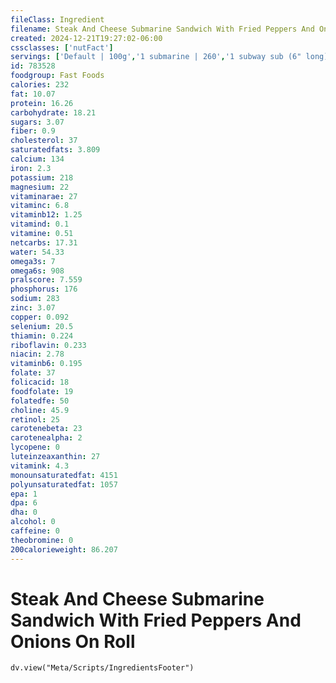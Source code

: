 ```yaml
---
fileClass: Ingredient
filename: Steak And Cheese Submarine Sandwich With Fried Peppers And Onions On Roll
created: 2024-12-21T19:27:02-06:00
cssclasses: ['nutFact']
servings: ['Default | 100g','1 submarine | 260','1 subway sub (6" long) | 260','1 subway sub (footlong) | 520','1 arby's philly beef 'n swiss | 380']
id: 783528
foodgroup: Fast Foods
calories: 232
fat: 10.07
protein: 16.26
carbohydrate: 18.21
sugars: 3.07
fiber: 0.9
cholesterol: 37
saturatedfats: 3.809
calcium: 134
iron: 2.3
potassium: 218
magnesium: 22
vitaminarae: 27
vitaminc: 6.8
vitaminb12: 1.25
vitamind: 0.1
vitamine: 0.51
netcarbs: 17.31
water: 54.33
omega3s: 7
omega6s: 908
pralscore: 7.559
phosphorus: 176
sodium: 283
zinc: 3.07
copper: 0.092
selenium: 20.5
thiamin: 0.224
riboflavin: 0.233
niacin: 2.78
vitaminb6: 0.195
folate: 37
folicacid: 18
foodfolate: 19
folatedfe: 50
choline: 45.9
retinol: 25
carotenebeta: 23
carotenealpha: 2
lycopene: 0
luteinzeaxanthin: 27
vitamink: 4.3
monounsaturatedfat: 4151
polyunsaturatedfat: 1057
epa: 1
dpa: 6
dha: 0
alcohol: 0
caffeine: 0
theobromine: 0
200calorieweight: 86.207
---
```


# Steak And Cheese Submarine Sandwich With Fried Peppers And Onions On Roll

```dataviewjs
dv.view("Meta/Scripts/IngredientsFooter")
```